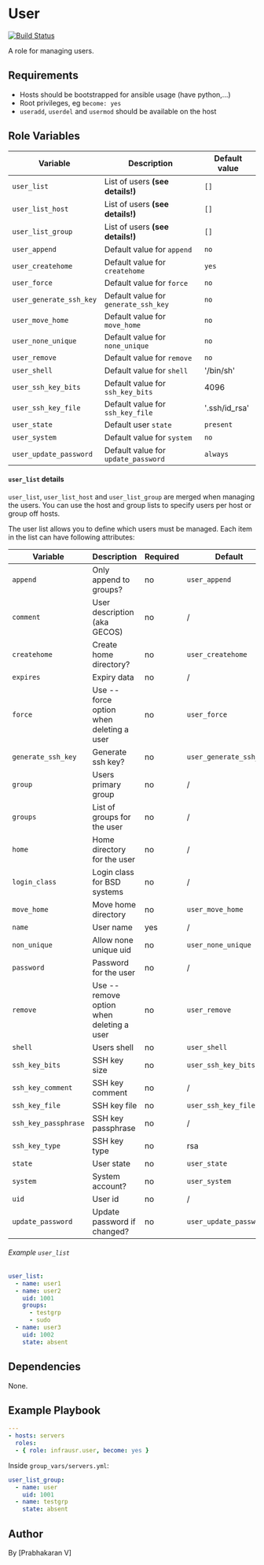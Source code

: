 # User

[![Build Status][travis_image]][travis_link]

A role for managing users.

## Requirements

- Hosts should be bootstrapped for ansible usage (have python,...)
- Root privileges, eg `become: yes`
- `useradd`, `userdel` and `usermod` should be available on the host

## Role Variables

| Variable | Description | Default value |
|----------|-------------|---------------|
| `user_list` | List of users **(see details!)** | `[]` |
| `user_list_host`| List of users **(see details!)**  | `[]` |
| `user_list_group` | List of users **(see details!)** | `[]` |
| `user_append` | Default value for `append` | `no` |
| `user_createhome` | Default value for `createhome` | `yes` |
| `user_force` | Default value for `force` | `no` |
| `user_generate_ssh_key` | Default value for `generate_ssh_key` | `no` |
| `user_move_home` | Default value for `move_home` |`no` |
| `user_none_unique` | Default value for `none_unique` | `no` |
| `user_remove` | Default value for `remove` | `no` |
| `user_shell` | Default value for `shell` | '/bin/sh' |
| `user_ssh_key_bits` | Default value for `ssh_key_bits` | 4096 |
| `user_ssh_key_file` | Default value for `ssh_key_file` | '.ssh/id_rsa' |
| `user_state` | Default user `state` | `present` |
| `user_system` | Default value for `system` | `no` |
| `user_update_password` | Default value for `update_password` | `always` |

#### `user_list` details

`user_list`, `user_list_host` and `user_list_group` are merged when
managing the users. You can use the host and group lists to specify
users per host or group off hosts.

The user list allows you to define which users must be managed. Each item in
the list can have following attributes:

| Variable | Description | Required | Default |
|----------|-------------|----------|---------|
| `append` | Only append to groups? | no | `user_append` |
| `comment` | User description (aka GECOS) | no | / |
| `createhome` | Create home directory? | no | `user_createhome` |
| `expires` | Expiry data | no | / |
| `force` | Use --force option when deleting a user | no | `user_force` |
| `generate_ssh_key` | Generate ssh key?  | no | `user_generate_ssh_key` |
| `group` | Users primary group | no | / |
| `groups` | List of groups for the user | no | / |
| `home` | Home directory for the user | no | / |
| `login_class` | Login class for BSD systems | no | / |
| `move_home` | Move home directory | no | `user_move_home` |
| `name` | User name | yes | / |
| `non_unique` | Allow none unique uid | no | `user_none_unique` |
| `password` | Password for the user | no | / |
| `remove` | Use --remove option when deleting a user | no | `user_remove` |
| `shell` | Users shell | no | `user_shell` |
| `ssh_key_bits` | SSH key size | no | `user_ssh_key_bits` |
| `ssh_key_comment` | SSH key comment | no | / |
| `ssh_key_file` | SSH key file | no | `user_ssh_key_file` |
| `ssh_key_passphrase` | SSH key passphrase | no | / |
| `ssh_key_type` | SSH key type | no | rsa |
| `state` | User state | no | `user_state` |
| `system` | System account? | no | `user_system` |
| `uid` | User id | no | / |
| `update_password` | Update password if changed? | no | `user_update_password` |

###### Example `user_list`

```yaml
user_list:
  - name: user1
  - name: user2
    uid: 1001
    groups:
      - testgrp
      - sudo
  - name: user3
    uid: 1002
    state: absent
```

## Dependencies

None.

## Example Playbook

```yaml
---
- hosts: servers
  roles:
  - { role: infrausr.user, become: yes }
```

Inside `group_vars/servers.yml`:

```yaml
user_list_group:
  - name: user
    uid: 1001
  - name: testgrp
    state: absent
```

## Author
By [Prabhakaran V]


[travis_image]:         https://travis-ci.org/prabhakaran2304/ansible-role-user-linux.svg?branch=master
[travis_link]:          https://travis-ci.org/prabhakaran2304/ansible-role-user-linux



